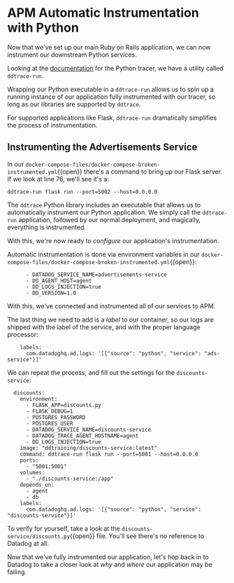 # APM Automatic Instrumentation with Python

Now that we've set up our main Ruby on Rails application, we can now instrument our downstream Python services.

Looking at the [documentation](http://pypi.datadoghq.com/trace/docs/web_integrations.html#flask) for the Python tracer, we have a utility called `ddtrace-run`. 

Wrapping our Python executable in a `ddtrace-run` allows us to spin up a running instance of our application fully instrumented with our tracer, so long as our libraries are supported by `ddtrace`.

For supported applications like Flask, `ddtrace-run` dramatically simplifies the process of instrumentation.

## Instrumenting the Advertisements Service

In our `docker-compose-files/docker-compose-broken-instrumented.yml`{{open}} there's a command to bring up our Flask server. If we look at line 76, we'll see it's a:

```
ddtrace-run flask run --port=5002 --host=0.0.0.0
```

The `ddtrace` Python library includes an executable that allows us to automatically instrument our Python application. We simply call the `ddtrace-run` application, followed by our normal deployment, and magically, everything is instrumented.

With this, we're now ready to _configure_ our application's instrumentation.

Automatic instrumentation is done via environment variables in our `docker-compose-files/docker-compose-broken-instrumented.yml`{{open}}:

```
      - DATADOG_SERVICE_NAME=advertisements-service
      - DD_AGENT_HOST=agent
      - DD_LOGS_INJECTION=true
      - DD_VERSION=1.0
```

With this, we've connected and instrumented all of our services to APM.

The last thing we need to add is a _label_ to our container, so our logs are shipped with the label of the service, and with the proper language processor:


```
    labels:
      com.datadoghq.ad.logs: '[{"source": "python", "service": "ads-service"}]'
```

We can repeat the process, and fill out the settings for the `discounts-service`:

```
  discounts:
    environment:
      - FLASK_APP=discounts.py
      - FLASK_DEBUG=1
      - POSTGRES_PASSWORD
      - POSTGRES_USER
      - DATADOG_SERVICE_NAME=discounts-service
      - DATADOG_TRACE_AGENT_HOSTNAME=agent
      - DD_LOGS_INJECTION=true
    image: "ddtraining/discounts-service:latest"
    command: ddtrace-run flask run --port=5001 --host=0.0.0.0
    ports:
      - "5001:5001"
    volumes:
      - "./discounts-service:/app"
    depends_on:
      - agent
      - db
    labels:
      com.datadoghq.ad.logs: '[{"source": "python", "service": "discounts-service"}]'
```

To verify for yourself, take a look at the `discounts-service/discounts.py`{{open}} file. You'll see there's no reference to Datadog at all.

Now that we've fully instrumented our application, let's hop back in to Datadog to take a closer look at _why_ and _where_ our application may be failing.